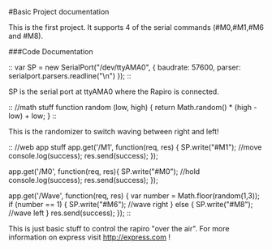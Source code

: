 #Basic Project documentation

This is the first project. It supports 4 of the serial commands (#M0,#M1,#M6 and #M8). 

###Code Documentation 


:: var SP = new SerialPort("/dev/ttyAMA0", {
    baudrate: 57600,
    parser: serialport.parsers.readline("\n")
}); ::

SP is the serial port at ttyAMA0 where the Rapiro is connected. 

::
//math stuff
function random (low, high) {
    return Math.random() * (high - low) + low;
}
::

This is the randomizer to switch waving between right and left! 

::
//web app stuff
app.get('/M1', function(req, res) {
   SP.write("#M1"); //move
   console.log(success);
   res.send(success);
});

app.get('/M0', function(req, res){
  SP.write("#M0"); //hold 
  console.log(success);
  res.send(success);
});

app.get('/Wave', function(req, res) {
  var number = Math.floor(random(1,3));
  if (number == 1) {
      SP.write("#M6"); //wave right
  } else {
    SP.write("#M8"); //wave left
  }
  res.send(success);
});
::

This is just basic stuff to control the rapiro "over the air". For more information on express visit http://express.com ! 
